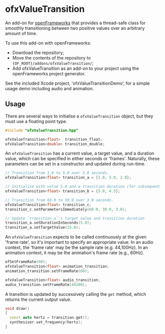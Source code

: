 # ofxValueTransition

An add-on for [openFrameworks](https://github.com/openframeworks/openFrameworks) that provides a thread-safe class for smoothly transitioning between two positive values over an arbitrary amount of time.

To use this add-on with openFrameworks:
  - Download the repository;
  - Move the contents of the repository to `{OF_ROOT}/addons/ofxValueTransition/`;
  - Add ofxValueTransition as an add-on to your project using the openFrameworks project generator.

See the included Xcode project, 'ofxValueTransitionDemo', for a simple usage demo including audio and animation.

## Usage

There are several ways to initialise a `ofxValueTransition` object, but they must use a floating point type.

```cpp
#include "ofxValueTransition.hpp"

ofxValueTransition<float>  transition_float;
ofxValueTransition<double> transition_double;
```

An `ofxValueTransition` has a current value, a target value, and a duration value, which can be specified in either seconds or 'frames'. Naturally, these parameters can be set in a constructor and updated during run-time.

```cpp
// Transition from 1.0 to 5.0 over 2.0 seconds.
ofxValueTransition<float> transition_a = {1.0, 5.0, 2.0};

// Initialise with value 5.0 and a transition duration (for subsequent transitions) of 4.5 seconds.
ofxValueTransition<float> transition_b = {5.0, 4.5};

// Transition from 60.0 to 30.0 over 3.0 seconds.
ofxValueTransition<float> transition_c;
transition_c.setParametersImmediately(60.0, 30.0, 3.0);

// Update `transition_a`'s target value and transition duration
transition_a.setDurationInSeconds(5.0);
transition_a.setTargetValue(25.0);
```

An `ofxValueTransition` expects to be called continuously at the given 'frame rate', so it's important to specify an appropriate value. In an audio context, the 'frame rate' may be the sample rate (e.g. 44,100Hz). In an animation context, it may be the animation's frame rate (e.g., 60Hz).

```cpp
ofSetFrameRate(60);
ofxValueTransition<float> animation_transition;
animation_transition.setFrameRate(60);

ofxValueTransition<float> audio_transition;
audio_transition.setFrameRate(44100);
```

A transition is updated by successively calling the `get` method, which returns the current output value.
```cpp
void draw()
{
  const auto hertz = transition.get();
  synthesiser.set_frequency(hertz);
}
```
